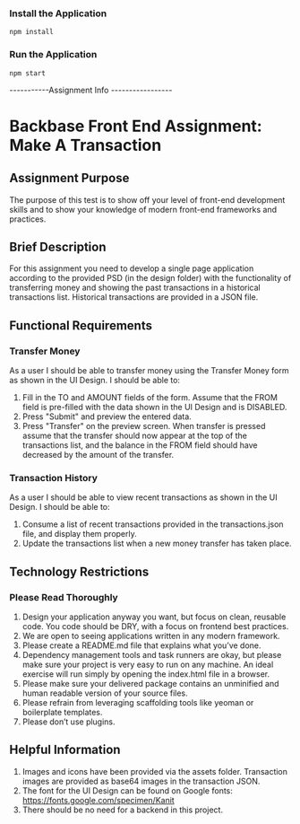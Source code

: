 ### Install the Application
```
npm install

```
### Run the Application

```
npm start
```



-----------Assignment Info -----------------
# Backbase Front End Assignment: Make A Transaction

## Assignment Purpose

The purpose of this test is to show off your level of front-end development skills and to show your knowledge of modern front-end frameworks and practices.

## Brief Description

For this assignment you need to develop a single page application according to the provided PSD (in the design folder) with the functionality of transferring money and showing the past transactions in a historical transactions list. Historical transactions are provided in a JSON file.

## Functional Requirements

### Transfer Money

As a user I should be able to transfer money using the Transfer Money form as shown in the UI Design. I should be able to:
1. Fill in the TO and AMOUNT fields of the form. Assume that the FROM field is pre-filled with the data shown in the UI Design and is DISABLED.
2. Press "Submit" and preview the entered data.
3. Press "Transfer" on the preview screen. When transfer is pressed assume that the transfer should now appear at the top of the transactions list, and the balance in the FROM field should have decreased by the amount of the transfer.


### Transaction History
As a user I should be able to view recent transactions as shown in the UI Design. I should be able to:
1. Consume a list of recent transactions provided in the transactions.json file, and display them properly.
2. Update the transactions list when a new money transfer has taken place.

## Technology Restrictions
### Please Read Thoroughly
1. Design your application anyway you want, but focus on clean, reusable code. You code should be DRY, with a focus on frontend best practices.
2. We are open to seeing applications written in any modern framework.
3. Please create a README.md file that explains what you’ve done.
4. Dependency management tools and task runners are okay, but please make sure your project is very easy to run on any machine. An ideal exercise will run simply by opening the index.html file in a browser.
5. Please make sure your delivered package contains an unminified and human readable version of your source files.
6. Please refrain from leveraging scaffolding tools like yeoman or boilerplate templates.
7. Please don’t use plugins.

## Helpful Information
1. Images and icons have been provided via the assets folder. Transaction images are provided as base64 images in the transaction JSON.
2. The font for the UI Design can be found on Google fonts: https://fonts.google.com/specimen/Kanit
3. There should be no need for a backend in this project.
